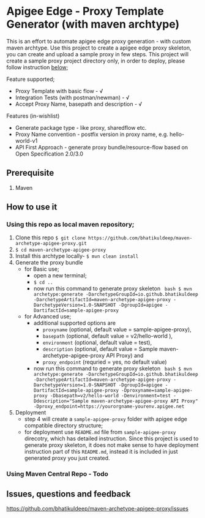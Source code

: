 

# Apigee Edge - Proxy Template Generator (with maven archtype)
This is an effort to automate apigee edge proxy generation - with custom maven archtype. 
Use this project to create a apigee edge proxy skeleton, you can create and upload a sample proxy in few steps.
This project will create a sample proxy project directory only, in order to deploy, please follow instruction [below](#how-to-use-it);

Feature supported;
- Proxy Template with basic flow - √
- Integration Tests (with postman/newman) - √
- Accept Proxy Name, basepath and description - √

Features (in-wishlist)
- Generate package type - like proxy, sharedflow etc.
- Proxy Name convention - postfix version in proxy name, e.g. hello-world-v1 
- API First Approach - generate proxy bundle/resource-flow based on Open Specification 2.0/3.0

## Prerequisite
1. Maven 

## How to use it
### Using this repo as local maven repository;       
1. Clone this repo
    `$ git clone https://github.com/bhatikuldeep/maven-archetype-apigee-proxy.git`
2. `$ cd maven-archetype-apigee-proxy`
3. Install this archtype locally- `$ mvn clean install`
4. Generate the proxy bundle    
    - for Basic use;
        - open a new terminal;
        - `$ cd ..`
        - now run this command to generate proxy skeleton 
        ``` bash $ mvn archetype:generate -DarchetypeGroupId=io.github.bhatikuldeep -DarchetypeArtifactId=maven-archetype-apigee-proxy -DarchetypeVersion=1.0-SNAPSHOT -DgroupId=apigee -DartifactId=sample-apigee-proxy```    
    - for Advanced use;
        -  additional supported options are 
            - `proxyname` (optional, default value = sample-apigee-proxy), 
            - `basepath` (optional, default value = v2/hello-world ), 
            - `environment` (optional, default value = test), 
            - `description` (optional, default value = Sample maven-archetype-apigee-proxy API Proxy) and 
            - `proxy_endpoint` (requried = yes, no default value)
        -  now run this command to generate proxy skeleton 
            ``` bash $ mvn archetype:generate -DarchetypeGroupId=io.github.bhatikuldeep -DarchetypeArtifactId=maven-archetype-apigee-proxy -DarchetypeVersion=1.0-SNAPSHOT -DgroupId=apigee -DartifactId=sample-apigee-proxy -Dproxyname=sample-apigee-proxy -Dbasepath=v2/hello-world -Denvironment=test -Ddescription="Sample maven-archetype-apigee-proxy API Proxy" -Dproxy_endpoint=https://yourorgname-yourenv.apigee.net```
5. Deployment 
    - step 4 will create a `sample-apigee-proxy` folder with apigee edge compatible directory structure;
    - for deployment use `README.md` file from `sample-apigee-proxy` direcotry, which has detailed instruction. Since this project is used to generate proxy skeleton, it does not make sense to have deployment instruction part of this `README.md`, instead it is included in just generated proxy you just created.
            
### Using Maven Central Repo - Todo

## Issues, questions and feedback
https://github.com/bhatikuldeep/maven-archetype-apigee-proxy/issues
